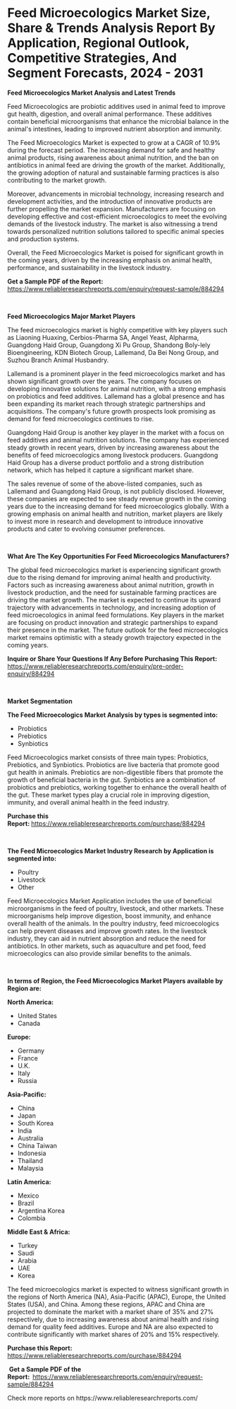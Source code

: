 <p><h1>Feed Microecologics Market Size, Share & Trends Analysis Report By Application, Regional Outlook, Competitive Strategies, And Segment Forecasts, 2024 - 2031</h1></p><p><strong>Feed Microecologics Market Analysis and Latest Trends</strong></p>
<p><p>Feed Microecologics are probiotic additives used in animal feed to improve gut health, digestion, and overall animal performance. These additives contain beneficial microorganisms that enhance the microbial balance in the animal's intestines, leading to improved nutrient absorption and immunity.</p><p>The Feed Microecologics Market is expected to grow at a CAGR of 10.9% during the forecast period. The increasing demand for safe and healthy animal products, rising awareness about animal nutrition, and the ban on antibiotics in animal feed are driving the growth of the market. Additionally, the growing adoption of natural and sustainable farming practices is also contributing to the market growth.</p><p>Moreover, advancements in microbial technology, increasing research and development activities, and the introduction of innovative products are further propelling the market expansion. Manufacturers are focusing on developing effective and cost-efficient microecologics to meet the evolving demands of the livestock industry. The market is also witnessing a trend towards personalized nutrition solutions tailored to specific animal species and production systems.</p><p>Overall, the Feed Microecologics Market is poised for significant growth in the coming years, driven by the increasing emphasis on animal health, performance, and sustainability in the livestock industry.</p></p>
<p><strong>Get a Sample PDF of the Report:&nbsp;</strong> <a href="https://www.reliableresearchreports.com/enquiry/request-sample/884294">https://www.reliableresearchreports.com/enquiry/request-sample/884294</a></p>
<p>&nbsp;</p>
<p><strong>Feed Microecologics Major Market Players</strong></p>
<p><p>The feed microecologics market is highly competitive with key players such as Liaoning Huaxing, Cerbios-Pharma SA, Angel Yeast, Alpharma, Guangdong Haid Group, Guangdong Xi Pu Group, Shandong Boly-lely Bioengineering, KDN Biotech Group, Lallemand, Da Bei Nong Group, and Suzhou Branch Animal Husbandry.</p><p>Lallemand is a prominent player in the feed microecologics market and has shown significant growth over the years. The company focuses on developing innovative solutions for animal nutrition, with a strong emphasis on probiotics and feed additives. Lallemand has a global presence and has been expanding its market reach through strategic partnerships and acquisitions. The company's future growth prospects look promising as demand for feed microecologics continues to rise.</p><p>Guangdong Haid Group is another key player in the market with a focus on feed additives and animal nutrition solutions. The company has experienced steady growth in recent years, driven by increasing awareness about the benefits of feed microecologics among livestock producers. Guangdong Haid Group has a diverse product portfolio and a strong distribution network, which has helped it capture a significant market share.</p><p>The sales revenue of some of the above-listed companies, such as Lallemand and Guangdong Haid Group, is not publicly disclosed. However, these companies are expected to see steady revenue growth in the coming years due to the increasing demand for feed microecologics globally. With a growing emphasis on animal health and nutrition, market players are likely to invest more in research and development to introduce innovative products and cater to evolving consumer preferences.</p></p>
<p>&nbsp;</p>
<p><strong>What Are The Key Opportunities For Feed Microecologics Manufacturers?</strong></p>
<p><p>The global feed microecologics market is experiencing significant growth due to the rising demand for improving animal health and productivity. Factors such as increasing awareness about animal nutrition, growth in livestock production, and the need for sustainable farming practices are driving the market growth. The market is expected to continue its upward trajectory with advancements in technology, and increasing adoption of feed microecologics in animal feed formulations. Key players in the market are focusing on product innovation and strategic partnerships to expand their presence in the market. The future outlook for the feed microecologics market remains optimistic with a steady growth trajectory expected in the coming years.</p></p>
<p><strong>Inquire or Share Your Questions If Any Before Purchasing This Report:</strong> <a href="https://www.reliableresearchreports.com/enquiry/pre-order-enquiry/884294">https://www.reliableresearchreports.com/enquiry/pre-order-enquiry/884294</a></p>
<p>&nbsp;</p>
<p><strong>Market Segmentation</strong></p>
<p><strong>The Feed Microecologics Market Analysis by types is segmented into:</strong></p>
<p><ul><li>Probiotics</li><li>Prebiotics</li><li>Synbiotics</li></ul></p>
<p><p>Feed Microecologics market consists of three main types: Probiotics, Prebiotics, and Synbiotics. Probiotics are live bacteria that promote good gut health in animals. Prebiotics are non-digestible fibers that promote the growth of beneficial bacteria in the gut. Synbiotics are a combination of probiotics and prebiotics, working together to enhance the overall health of the gut. These market types play a crucial role in improving digestion, immunity, and overall animal health in the feed industry.</p></p>
<p><strong>Purchase this Report:&nbsp;</strong><a href="https://www.reliableresearchreports.com/purchase/884294">https://www.reliableresearchreports.com/purchase/884294</a></p>
<p>&nbsp;</p>
<p><strong>The Feed Microecologics Market Industry Research by Application is segmented into:</strong></p>
<p><ul><li>Poultry</li><li>Livestock</li><li>Other</li></ul></p>
<p><p>Feed Microecologics Market Application includes the use of beneficial microorganisms in the feed of poultry, livestock, and other markets. These microorganisms help improve digestion, boost immunity, and enhance overall health of the animals. In the poultry industry, feed microecologics can help prevent diseases and improve growth rates. In the livestock industry, they can aid in nutrient absorption and reduce the need for antibiotics. In other markets, such as aquaculture and pet food, feed microecologics can also provide similar benefits to the animals.</p></p>
<p>&nbsp;</p>
<p><strong>In terms of Region, the Feed Microecologics Market Players available by Region are:</strong></p>
<p>
    <p> <strong> North America: </strong>
        <ul>
            <li>United States</li>
            <li>Canada</li>
        </ul>
        </p> 
    <p> <strong> Europe: </strong>
        <ul>
            <li>Germany</li>
            <li>France</li>
            <li>U.K.</li>
            <li>Italy</li>
            <li>Russia</li>
        </ul>
        </p> 
    <p> <strong> Asia-Pacific: </strong>
        <ul>
            <li>China</li>
            <li>Japan</li>
            <li>South Korea</li>
            <li>India</li>
            <li>Australia</li>
            <li>China Taiwan</li>
            <li>Indonesia</li>
            <li>Thailand</li>
            <li>Malaysia</li>
        </ul>
        </p> 
    <p> <strong> Latin America: </strong>
        <ul>
            <li>Mexico</li>
            <li>Brazil</li>
            <li>Argentina Korea</li>
            <li>Colombia</li>
        </ul>
        </p> 
    <p> <strong> Middle East & Africa: </strong>
        <ul>
            <li>Turkey</li>
            <li>Saudi</li>
            <li>Arabia</li>
            <li>UAE</li>
            <li>Korea</li>
        </ul>
    </p>
    </p>
<p><p>The feed microecologics market is expected to witness significant growth in the regions of North America (NA), Asia-Pacific (APAC), Europe, the United States (USA), and China. Among these regions, APAC and China are projected to dominate the market with a market share of 35% and 27% respectively, due to increasing awareness about animal health and rising demand for quality feed additives. Europe and NA are also expected to contribute significantly with market shares of 20% and 15% respectively.</p></p>
<p><strong>Purchase this Report: </strong><a href="https://www.reliableresearchreports.com/purchase/884294">https://www.reliableresearchreports.com/purchase/884294</a></p>
<p>&nbsp;<strong>Get a Sample PDF of the Report:&nbsp;&nbsp;</strong><a href="https://www.reliableresearchreports.com/enquiry/request-sample/884294">https://www.reliableresearchreports.com/enquiry/request-sample/884294</a></p>
<p><strong></strong></p>
<p>Check more reports on https://www.reliableresearchreports.com/</p>
